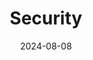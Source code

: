 ---
title: "Security"
linkTitle: "Security"
date: 2024-08-08
weight: 10
description: >
  How to secure your Alf.io instance
---